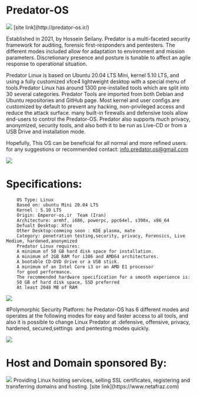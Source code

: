# Predator-OS
<img src="https://github.com/hosseinseilani/predator-os/blob/main/banner.png">
[site link](http://predator-os.ir/)

Established in 2021, by Hossein Seilany. Predator is a multi-faceted security framework for auditing, forensic first-responders and pentesters.  The different modes included allow for adaptation to environment and mission parameters. Discretionary presence and posture is tunable to affect an agile response to operational situation.

Predator Linux is based on Ubuntu 20.04 LTS  Mini, kernel 5.10 LTS, and using a fully customized xfce4 lightweight desktop with a special menu of tools.Predator Linux has around 1300 pre-installed tools which are split into 30 several categories.
Predator Tools are imported from both Debian and Ubuntu repositories and GitHub page. Most kernel and user configs are customized by default to prevent any hacking, non-privileged access and reduce the attack surface.
many built-in firewalls and defensive tools allow end-users to control the Predator-OS. Predator also supports much privacy, anonymized, security tools, and also both it to be run as Live-CD or from a USB Drive and installation mode.

Hopefully, This OS can be beneficial for all normal and more refined users.
for any suggestions or recommended contact:
info.predator.os@gmail.com


<img src="https://github.com/hosseinseilani/predator-os/blob/main/offensiveMode.PNG">


 
# Specifications:
		OS Type: Linux
		Based on: ubuntu Mini 20.04 LTS 
		Kernel : 5.10 LTS
		Origin: Emperor-os.ir  Team (Iran)
		Architecture: armhf, i686, powerpc, ppc64el, s390x, x86_64 
		Defualt Desktop: Xfce
		Other Desktop:comming soon : KDE plasma, mate
		Category: penetration testing,security, privacy, Forensics, Live Medium, hardened,anonymized
		Predator Linux requires:
		A minimum of 50 GB hard disk space for installation.
		A minimum of 2GB RAM for i386 and AMD64 architectures.
		A bootable CD-DVD drive or a USB stick.
		A minimum of an Intel Core i3 or an AMD E1 processor
		for good performance.
		The recommended hardware specification for a smooth experience is:
		50 GB of hard disk space, SSD preferred
		At least 2048 MB of RAM
 
<img src="https://github.com/hosseinseilani/predator-os/blob/main/DefensiveMode.jpg">

#Polymorphic Security Platform:
 he Predator-OS has 6 different modes and operates at the following modes for easy and faster access to all tools, and also it is possible to change Linux Predator at :defensive, offensive, privacy, hardened, secured,settings  and pentesting modes quickly.
 
<img src="https://github.com/hosseinseilani/predator-os/blob/main/AllModes.jpg">


 # Host and Domain sponsored By:
  
<img src="https://github.com/hosseinseilani/predator-os/blob/main/logo_square.png">
Providing Linux hosting services, selling SSL certificates, registering and transferring domains and hosting.
 [site link](https://www.netafraz.com)
 
